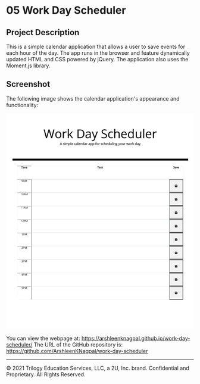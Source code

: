 # 05 Work Day Scheduler

## Project Description

This is a simple calendar application that allows a user to save events for each hour of the day. The app runs in the browser and feature dynamically updated HTML and CSS powered by jQuery. The application also uses the Moment.js library.

## Screenshot


The following image shows the calendar application's appearance and functionality:

![The screenshot includes an image of the work day scheduler.](./assets/screenshot.png)


You can view the webpage at: <https://arshleenknagpal.github.io/work-day-scheduler/>
The URL of the GitHub repository is: <https://github.com/ArshleenKNagpal/work-day-scheduler>


---
© 2021 Trilogy Education Services, LLC, a 2U, Inc. brand. Confidential and Proprietary. All Rights Reserved.